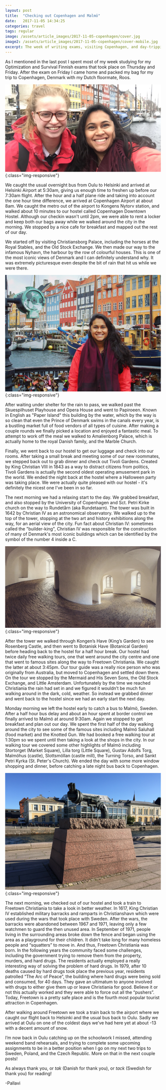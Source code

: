 ```yaml
---
layout: post
title:  "Checking out Copenhagen and Malmö"
date:   2017-11-05 14:34:25
categories: travel
tags: regular
image: /assets/article_images/2017-11-05-copenhagen/cover.jpg
image2: /assets/article_images/2017-11-05-copenhagen/cover-mobile.jpg
excerpt: The week of writing exams, visiting Copenhagen, and day-tripping to Malmö.
---
```


As I mentioned in the last post I spent most of my week studying for my Optimization and Survival Finnish exams that took place on Thursday and Friday. After the exam on Friday I came home and packed my bag for my trip to Copenhagen, Denmark with my Dutch floormate, Roos.

![Roos & I](/assets/article_images/2017-11-05-copenhagen/roosi.jpg){:class="img-responsive"}

We caught the usual overnight bus from Oulu to Helsinki and arrived at Helsinki Airport at 5:30am, giving us enough time to freshen up before our 7:30am flight. After the hour and a half plane ride and taking into account the one hour time difference, we arrived at Copenhagen Airport at about 8am. We caught the metro out of the airport to Kongens Nytorv station, and walked about 10 minutes to our hostel called Copenhagen Downtown Hostel. Although our checkin wasn't until 2pm, we were able to rent a locker and keep both our bags away while we walked around the city in the morning. We stopped by a nice cafe for breakfast and mapped out the rest of our day.

We started off by visiting Christiansborg Palace, including the horses at the Royal Stables, and the Old Stock Exchange. We then made our way to the infamous Nyhavn, the harbour by the row of colourful houses. This is one of the most iconic views of Denmark and I can definitely understand why. It was extremely picturesque even despite the bit of rain that hit us while we were there.

![Me in front of Nyhavn, Copenhagen's iconic port](/assets/article_images/2017-11-05-copenhagen/nyhavn.jpg){:class="img-responsive"}

After waiting under shelter for the rain to pass, we walked past the Skuespilhuset Playhouse and Opera House and went to Papiroeen. Known in English as "Paper Island" this building by the water, which by the way is so clean that even the Prince of Denmark swims in the canals every year, is a bustling market full of food vendors of all types of cuisine. After making a couple rounds we finally picked a location and enjoyed a fantastic meal. To attempt to work off the meal we walked to Amalienborg Palace, which is actually home to the royal Danish family, and the Marble Church.

Finally, we went back to our hostel to get our luggage and check into our rooms. After taking a small break and meeting some of our new roommates, we stepped back out to grab dinner and check out Tivoli Gardens. Created by King Christian VIII in 1843 as a way to distract citizens from politics, Tivoli Gardens is actually the second oldest operating amusement park in the world. We ended the night back at the hostel where a Halloween party was taking place. We were actually quite pleased with our hostel - it's definitely the nicest one I've been in so far.

The next morning we had a relaxing start to the day. We grabbed breakfast, and also stopped by the University of Copenhagen and Sct. Petri Kirke church on the way to Rundetårn (aka Rundetaarn). The tower was built in 1642 by Christian IV as an astronomical observatory. We walked up to the top of the tower, stopping at the two art and history exhibitions along the way, for an aerial view of the city. Fun fact about Christian IV: sometimes called the "builder-king", Christian IV was responsible for the construction of many of Denmark's most iconic buildings which can be identified by the symbol of the number 4 inside a C.

![An inside view of Rundetårn](/assets/article_images/2017-11-05-copenhagen/rundetarn.jpg){:class="img-responsive"}

After the tower we walked through Kongen’s Have (King’s Garden) to see Rosenberg Castle, and then went to Botanisk Have (Botanical Garden) before heading back to the hostel for a half hour break. Our hostel had twice daily free walking tours, one that went around the city centre and one that went to famous sites along the way to Freetown Christiania. We caught the latter at about 3:45pm. Our tour guide was a really nice person who was originally from Australia, but moved to Copenhagen and settled down there. On the tour we stopped by the Mermaid and His Seven Sons, the Old Stock Exchange, and Little Amsterdam. Unfortunately by the time we reached Christiania the rain had set in and we figured it wouldn’t be much fun walking around in the dark, cold, weather. So instead we grabbed dinner and went back to the hostel since we had an early start the next day.

Monday morning we left the hostel early to catch a bus to Malmö, Sweden. After a half hour bus delay and about an hour spent at border control we finally arrived to Malmö at around 9:30am. Again we stopped to get breakfast and plan out our day. We spent the first half of the day walking around the city to see some of the famous sites including Malmö Saluhall (food market) and the Knotted Gun. We had booked a free walking tour at 1:30pm so we spent until then taking a look at the shops in the city. In our walking tour we covered some other highlights of Malmö including Stortorget (Market Square), Lilla torg (Little Square), Gustav Adolfs Torg, Malmöhus (castle), Slottsmöllan (castle mill), the Turning Torso, and Sankt Petri Kyrka (St. Peter's Church). We ended the day with some more window shopping and dinner, before catching a late night bus back to Copenhagen.

![The Knotted Gun](/assets/article_images/2017-11-05-copenhagen/knottedgun.jpg){:class="img-responsive"}

The next morning, we checked out of our hostel and took a train to Freetown Christiania to take a look in better weather. In 1617, King Christian IV established military barracks and ramparts in Christianshavn which were used during the wars that took place with Sweden. After the wars, the barracks were abandoned between 1967 and 1971, leaving only a few watchmen to guard the then unused area. In September of 1971, people living in the surrounding areas broke down the fence and began using the area as a playground for their children. It didn’t take long for many homeless people and “squatters” to move in. And thus, Freetown Christiania was born. In the following years the community faced some challenges, including the government trying to remove them from the property, murders, and hard drugs. The residents actually employed a really interesting way of solving the problem of hard drugs. In 1979, after 10 deaths caused by hard drugs took place the previous year, residents patrolled “The Arc of Peace”, the building where hard drugs were being sold and consumed, for 40 days. They gave an ultimatum to anyone involved with drugs to either give them up or leave Christiania for good. Believe it or not this actually worked and they were able to force out all the “pushers”. Today, Freetown is a pretty safe place and is the fourth most popular tourist attraction in Copenhagen.

After walking around Freetown we took a train back to the airport where we caught our flight back to Helsinki and the usual bus back to Oulu. Sadly we arrived at Oulu on one of the coldest days we’ve had here yet at about -13 with a decent amount of snow.

I’m now back in Oulu catching up on the schoolwork I missed, attending weekend band rehearsals, and trying to complete some upcoming assignments to be in a better position when I go on my next two trips to Sweden, Poland, and the Czech Republic. More on that in the next couple posts!

As always thank you, or *tak* (Danish for thank you), or *tack* (Swedish for thank you) for reading!

-Pallavi
